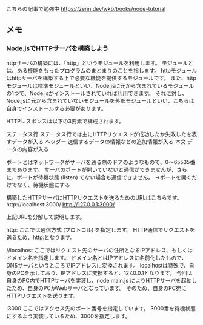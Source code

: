 こちらの記事で勉強中
https://zenn.dev/wkb/books/node-tutorial

## メモ
### Node.jsでHTTPサーバを構築しよう

httpサーバの構築には、「http」というモジュールを利用します。
モジュールとは、ある機能をもったプログラムのまとまりのことを指します。
httpモジュールはhttpサーバを構築する上で必要な機能を提供するモジュールです。
また、httpモジュールは標準モジュールといい、Node.jsに元から含まれているモジュールの1つで、Node.jsがインストールされていれば利用できます。
それに対し、Node.jsに元から含まれていないモジュールを外部モジュールといい、こちらは自身でインストールする必要があります。

HTTPレスポンスは以下の3要素で構成されます。

ステータス行
ステータス行では主にHTTPリクエストが成功したか失敗したを表すデータが入る
ヘッダー
送信するデータの情報などの追加情報が入る
本文
データの内容が入る

ポートとはネットワークがサーバを通る際のドアのようなもので、0〜65535番まであります。
サーバのポートが開いていないと通信ができませんが、さらに、ポートが待機状態 (listen) でない場合も通信できません。
→ポートを開くだけでなく、待機状態にする

構築したHTTPサーバにHTTPリクエストを送るためのURLはこちらです。
http://localhost:3000/
http://127.0.0.1:3000/

上記URLを分解して説明します。

http:
ここでは通信方式 (プロトコル) を指定します。
HTTP通信でリクエストを送るため、http:となります。

//localhost
ここではリクエスト先のサーバの住所となるIPアドレス、もしくはドメイン名を指定します。
ドメイン名とはIPアドレスに名前化したもので、DNSサーバというところでIPアドレスに変換されます。
localhostは特殊で、自身のPCを示しており、IPアドレスに変換すると、127.0.0.1となります。
今回は自身のPC内でHTTPサーバを実装し、node main.js によりHTTPサーバを起動したため、自身のPCがWebサーバとなっています。
そのため、自身のPC宛にHTTPリクエストを送ります。

:3000
ここではアクセス先のポート番号を指定しています。
3000番を待機状態にするよう実装しているため、3000を指定します。